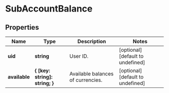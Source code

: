 # SubAccountBalance

## Properties

Name | Type | Description | Notes
------------ | ------------- | ------------- | -------------
**uid** | **string** | User ID. | [optional] [default to undefined]
**available** | **{ [key: string]: string; }** | Available balances of currencies. | [optional] [default to undefined]

